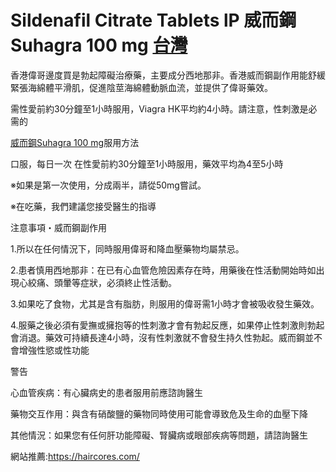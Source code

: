 # Sildenafil Citrate Tablets lP 威而鋼Suhagra 100 mg  [台灣](https://haircores.com/)


香港偉哥邊度買是勃起障礙治療藥，主要成分西地那非。香港威而鋼副作用能舒緩緊張海綿體平滑肌，促進陰莖海綿體動脈血流，並提供了偉哥藥效。

需性愛前約30分鐘至1小時服用，Viagra HK平均約4小時。請注意，性刺激是必需的

[威而鋼Suhagra 100 mg](https://haircores.com/product/sildenafil-citrate-tadlets-lp-%e5%a8%81%e8%80%8c%e9%8b%bcsuhagra-100-mg/)服用方法

口服，每日一次
在性愛前約30分鐘至1小時服用，藥效平均為4至5小時

※如果是第一次使用，分成兩半，請從50mg嘗試。

※在吃藥，我們建議您接受醫生的指導


注意事項・威而鋼副作用

1.所以在任何情況下，同時服用偉哥和降血壓藥物均屬禁忌。

2.患者慎用西地那非：在已有心血管危險因素存在時，用藥後在性活動開始時如出現心絞痛、頭暈等症狀，必須終止性活動。

3.如果吃了食物，尤其是含有脂肪，則服用的偉哥需1小時才會被吸收發生藥效。

4.服藥之後必須有愛撫或擁抱等的性刺激才會有勃起反應，如果停止性刺激則勃起會消退。藥效可持續長達4小時，沒有性刺激就不會發生持久性勃起。威而鋼並不會增強性慾或性功能


警告


心血管疾病：有心臟病史的患者服用前應諮詢醫生

藥物交互作用：與含有硝酸鹽的藥物同時使用可能會導致危及生命的血壓下降

其他情況：如果您有任何肝功能障礙、腎臟病或眼部疾病等問題，請諮詢醫生


網站推薦:https://haircores.com/
